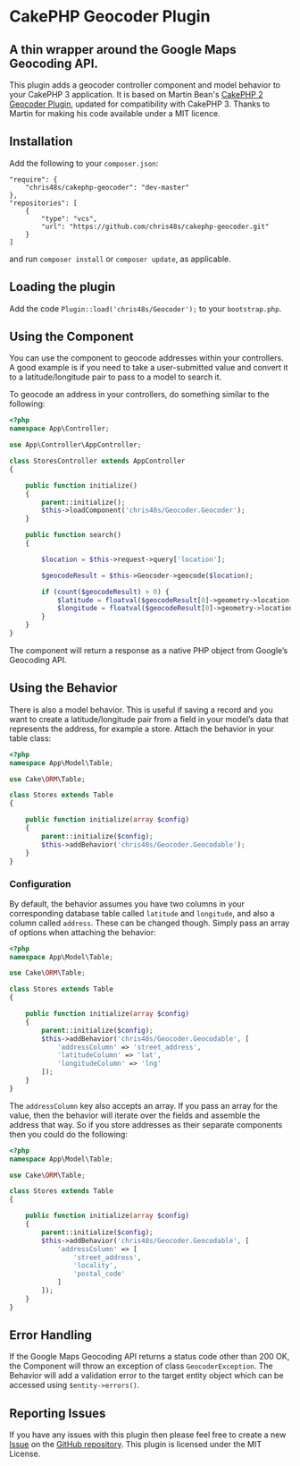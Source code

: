 # CakePHP Geocoder Plugin
## A thin wrapper around the Google Maps Geocoding API.

This plugin adds a geocoder controller component and model behavior to your CakePHP 3 application.
It is based on Martin Bean's [CakePHP 2 Geocoder Plugin](https://github.com/martinbean/cakephp-geocoding-plugin), updated for compatibility with CakePHP 3.
Thanks to Martin for making his code available under a MIT licence.

## Installation

Add the following to your `composer.json`:

```
"require": {
    "chris48s/cakephp-geocoder": "dev-master"
},
"repositories": [
    {
        "type": "vcs",
        "url": "https://github.com/chris48s/cakephp-geocoder.git"
    }
]
```

and run `composer install` or `composer update`, as applicable.

## Loading the plugin

Add the code `Plugin::load('chris48s/Geocoder');` to your `bootstrap.php`.

## Using the Component

You can use the component to geocode addresses within your controllers. A good example is if you need to take a user-submitted value and convert it to a latitude/longitude pair to pass to a model to search it.

To geocode an address in your controllers, do something similar to the following:

```php
<?php
namespace App\Controller;

use App\Controller\AppController;

class StoresController extends AppController
{

    public function initialize()
    {
        parent::initialize();
        $this->loadComponent('chris48s/Geocoder.Geocoder');
    }

    public function search()
    {

        $location = $this->request->query['location'];

        $geocodeResult = $this->Geocoder->geocode($location);

        if (count($geocodeResult) > 0) {
            $latitude = floatval($geocodeResult[0]->geometry->location->lat);
            $longitude = floatval($geocodeResult[0]->geometry->location->lng);
        }
    }
}
```

The component will return a response as a native PHP object from Google’s Geocoding API.

## Using the Behavior

There is also a model behavior. This is useful if saving a record and you want to create a latitude/longitude pair from a field in your model’s data that represents the address, for example a store. Attach the behavior in your table class:

```php
<?php
namespace App\Model\Table;

use Cake\ORM\Table;

class Stores extends Table
{

    public function initialize(array $config)
    {
        parent::initialize($config);
        $this->addBehavior('chris48s/Geocoder.Geocodable');
    }
}
```

### Configuration

By default, the behavior assumes you have two columns in your corresponding database table called `latitude` and `longitude`, and also a column called `address`. These can be changed though. Simply pass an array of options when attaching the behavior:

```php
<?php
namespace App\Model\Table;

use Cake\ORM\Table;

class Stores extends Table
{

    public function initialize(array $config)
    {
        parent::initialize($config);
        $this->addBehavior('chris48s/Geocoder.Geocodable', [
            'addressColumn' => 'street_address',
            'latitudeColumn' => 'lat',
            'longitudeColumn' => 'lng'
        ]);
    }
}
```

The `addressColumn` key also accepts an array. If you pass an array for the value, then the behavior will iterate over the fields and assemble the address that way. So if you store addresses as their separate components then you could do the following:

```php
<?php
namespace App\Model\Table;

use Cake\ORM\Table;

class Stores extends Table
{

    public function initialize(array $config)
    {
        parent::initialize($config);
        $this->addBehavior('chris48s/Geocoder.Geocodable', [
            'addressColumn' => [
                'street_address',
                'locality',
                'postal_code'
            ]
        ]);
    }
}
```

## Error Handling

If the Google Maps Geocoding API returns a status code other than 200 OK, the Component will throw an exception of class `GeocoderException`.
The Behavior will add a validation error to the target entity object which can be accessed using `$entity->errors()`.

## Reporting Issues

If you have any issues with this plugin then please feel free to create a new [Issue](https://github.com/chris48s/cakephp-geocoder/issues) on the [GitHub repository](https://github.com/chris48s/cakephp-geocoder). This plugin is licensed under the MIT License.

